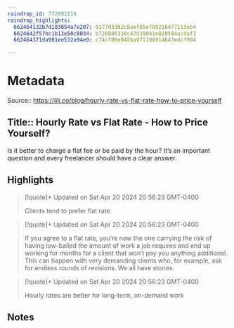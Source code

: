 ```yaml
---
raindrop_id: 772692216
raindrop_highlights:
  662464132b7d183854a7e207: 9177d3302c8aef85ef89216477113eb4
  6624642f57bc1b13e50c8034: b726886316c47d19041e028594acdaf2
  662464371da981ee532a94e0: c74cf06e0426a971108914643edcf904

---
```


# Metadata
Source:: https://lili.co/blog/hourly-rate-vs-flat-rate-how-to-price-yourself

Title:: Hourly Rate vs Flat Rate - How to Price Yourself?
---

Is it better to charge a flat fee or be paid by the hour? It’s an important question and every freelancer should have a clear answer.

## Highlights

> [!quote]+ Updated on Sat Apr 20 2024 20:56:23 GMT-0400
>
> Clients tend to prefer flat rate

> [!quote]+ Updated on Sat Apr 20 2024 20:56:23 GMT-0400
>
> If you agree to a flat rate, you’re now the one carrying the risk of having low-balled the amount of work a job requires and end up working for months for a client that won’t pay you anything additional. This can happen with very demanding clients who, for example, ask for endless rounds of revisions. We all have stories.

> [!quote]+ Updated on Sat Apr 20 2024 20:56:23 GMT-0400
>
> Hourly rates are better for long-term, on-demand work
## Notes
